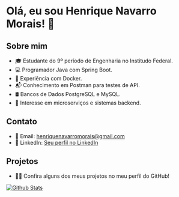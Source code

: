 # Olá, eu sou Henrique Navarro Morais! 👋

## Sobre mim
- 🎓 Estudante do 9º período de Engenharia no Institudo Federal.
- 💻 Programador Java com Spring Boot.
- 🐳 Experiência com Docker.
- 📬 Conhecimento em Postman para testes de API.
- 🛢️ Bancos de Dados PostgreSQL e MySQL.
- 🪪 Interesse em microserviços e sistemas backend.

## Contato
- 📧 Email: [henriquenavarromorais@gmail.com](mailto:henriquenavarromorais@gmail.com)
- 🔗 LinkedIn: [Seu perfil no LinkedIn](https://www.linkedin.com/feed/?trk=guest_homepage-basic_google-one-tap-submit)

## Projetos
- 👨‍💻 Confira alguns dos meus projetos no meu perfil do GitHub!

[![Github Stats](https://github-readme-stats.vercel.app/api?username=Henrique-Navarro&show_icons=true&theme=dark)](https://github.com/Henrique-Navarro)
